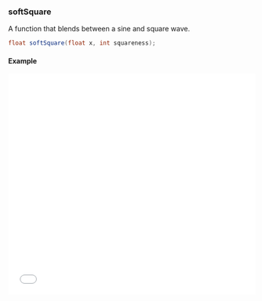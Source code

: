 ### softSquare
A function that blends between a sine and square wave.

```glsl
float softSquare(float x, int squareness);
```

#### Example
<iframe width="100%" height="450px" src="/sculpture/-LeUDZ8yETDhURopcDBz?example=true&embed=true" frameborder="0"></iframe>